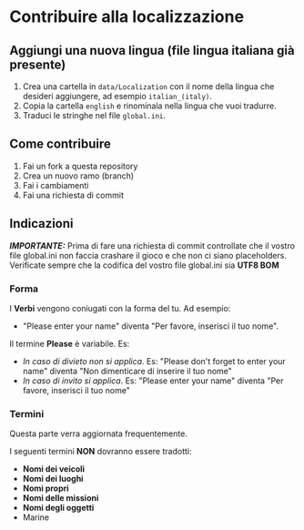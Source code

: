# Contribuire alla localizzazione

## Aggiungi una nuova lingua (file lingua italiana già presente)

1. Crea una cartella in `data/Localization` con il nome della lingua che desideri aggiungere, ad esempio `italian_(italy)`.
2. Copia la cartella `english` e rinominala nella lingua che vuoi tradurre.
3. Traduci le stringhe nel file `global.ini`.

## Come contribuire

1. Fai un fork a questa repository
2. Crea un nuovo ramo (branch)
3. Fai i cambiamenti
4. Fai una richiesta di commit

## Indicazioni

**_IMPORTANTE:_** Prima di fare una richiesta di commit controllate che il vostro file global.ini non faccia crashare il gioco e che non ci siano placeholders. Verificate sempre che la codifica del vostro file global.ini sia **UTF8 BOM**

### Forma

I **Verbi** vengono coniugati con la forma del tu. Ad esempio:

- "Please enter your name" diventa "Per favore, inserisci il tuo nome".

Il termine **Please** è variabile. Es:

* _In caso di divieto non si applica_. Es: "Please don't forget to enter your name" diventa "Non dimenticare di inserire il tuo nome"
* _In caso di invito si applica_. Es: "Please enter your name" diventa "Per favore, inserisci il tuo nome"

### Termini

Questa parte verra aggiornata frequentemente.

I seguenti termini **NON** dovranno essere tradotti:

* **Nomi dei veicoli**
* **Nomi dei luoghi**
* **Nomi propri**
* **Nomi delle missioni**
* **Nomi degli oggetti**
* Marine
